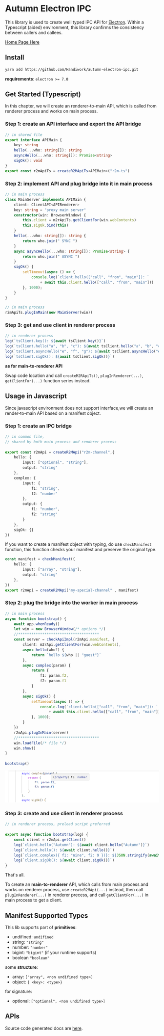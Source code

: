 # Autumn Electron IPC

This library is used to create well typed IPC API for [Electron](https://www.electronjs.org). Within a Typescript (aided) environment, this library confirms the consistency between callers and callees.

 [Home Page Here](https://handiwork.github.io/autumn-electron-ipc/)

## Install
 ```bash
 yarn add https://github.com/Handiwork/autumn-electron-ipc.git
 ```
 **requirements**: `electron >= 7.0 `

## Get Started (Typescript)
In this chapter, we will create an renderer-to-main API, which is called from renderer process and works on main process.

### Step 1: create an API interface and export the API bridge
```typescript
// in shared file
export interface APIMain {
    key: string
    hello(...who: string[]): string
    asyncHello(...who: string[]): Promise<string>
    sigOk(): void
}
export const r2mApiTs = createR2MApiTs<APIMain>("r2m-ts")
```
### Step 2: implement API and plug bridge into it in main process
```typescript
// in main process
class MainServer implements APIMain {
    client: ClientAPI<APIRenderer>
    key: string = "proxy main server"
    constructor(win: BrowserWindow) {
        this.client = m2rApiTs.getClientFor(win.webContents)
        this.sigOk.bind(this)
    }
    hello(...who: string[]): string {
        return who.join(" SYNC ")
    }
    async asyncHello(...who: string[]): Promise<string> {
        return who.join(" ASYNC ")
    }
    sigOk() {
        setTimeout(async () => {
            console.log(`client.hello(["call", "from", "main"]): `
                + await this.client.hello(["call", "from", "main"]))
        }, 1000);
    }
}
```

```typescript
// in main process
r2mApiTs.plugInMain(new MainServer(win))
```
### Step 3: get and use client in renderer process
```ts
// in renderer process
log(`tsClient.key(): ${await tsClient.key()}`)
log(`tsClient.hello("a", "b", "c"): ${await tsClient.hello("a", "b", "c")}`)
log(`tsClient.asyncHello("e", "f", "g"): ${await tsClient.asyncHello("e", "f", "g")}`)
log(`tsClient.sigOk(): ${await tsClient.sigOk()}`)
```
**as for main-to-renderer API**

Swap code location and call `createM2RApiTs()`, `plugInRenderer(...)`, `getClientFor(...)` function series instead.

## Usage in Javascript

Since javascript environment does not support interface,we will create an render-to-main API based on a manifest object.

### Step 1: create an IPC bridge

```typescript
// in common file,
// shared by both main process and renderer process

export const r2mApi = createR2MApi("r2m-channel",{
    hello: {
        input: ["optional", "string"],
        output: "string"
    },
    complex: {
        input: {
            f1: "string",
            f2: "number"
        },
        output: {
            f1: "number",
            f2: "string"
        }
    },
    sigOk: {}
})
```

If you want to create a manifest object with typing, do use `checkManifest` function, this function checks your manifest and preserve the original type.
```typescript
const manifest = checkManifest({
    hello: {
        input: ["array", "string"],
        output: "string"
    },
})
export r2mApi = createR2MApi("my-special-channel" , manifest)
```

### Step 2: plug the bridge into the worker in main process

```typescript
// in main process 
async function bootstrap() {
    await app.whenReady()
    let win = new BrowserWindow(/* options */)
    //*************************************
    const server = checkApiImpl(r2mApi.manifest, {
        client: m2rApi.getClientFor(win.webContents),
        async hello(who?) {
            return `hello ${who || "guest"}`
        },
        async complex(param) {
            return {
                f1: param.f2,
                f2: param.f1
            }
        },
        async sigOk() {
            setTimeout(async () => {
                console.log(`client.hello(["call", "from", "main"]): `
                    + await this.client.hello(["call", "from", "main"]))
            }, 1000);
        }
    })
    r2mApi.plugInMain(server)
    //*************************************
    win.loadFile(/* file */)
    win.show()
}

bootstrap()
```
![variable-hint](imgs/variable-hint.png)

### Step 3: create and use client in renderer process
```typescript
// in renderer process, preload script preferred

export async function bootstrap(log) {
    const client = r2mApi.getClient()
    log(`client.hello("Autumn"): ${await client.hello("Autumn")}`)
    log(`client.hello(): ${await client.hello()}`)
    log(`client.complex({ f1: "nine", f2: 9 })}: ${JSON.stringify(await client.complex({ f1: "nine", f2: 9 }))}`)
    log(`client.sigOk(): ${await client.sigOk()}`)
}
```

That's all.

To create an **main-to-renderer** API, which calls from main process and works on renderer process, use `createR2MApi(...)` instead, then call `plugInRenderer(...)` in renderer precess, and call `getClientFor(...)` in main process to get a client.

## Manifest Supported Types

This lib supports part of **primitives**:

- undifined: `undifined`
- string: `"string"`
- number: `"number"`
- bigint: `"bigint"` (if your runtime supports)
- boolean `"boolean"`

some **structure**:

- array: `["array", <non undifined type>]`
- object: `{ <key>: <type>}`

for signature:
- optional: `["optional", <non undifined type>]`

## APIs
Source code generated docs are [here](https://handiwork.tollife.cn/autumn-electron-ipc/api/).


